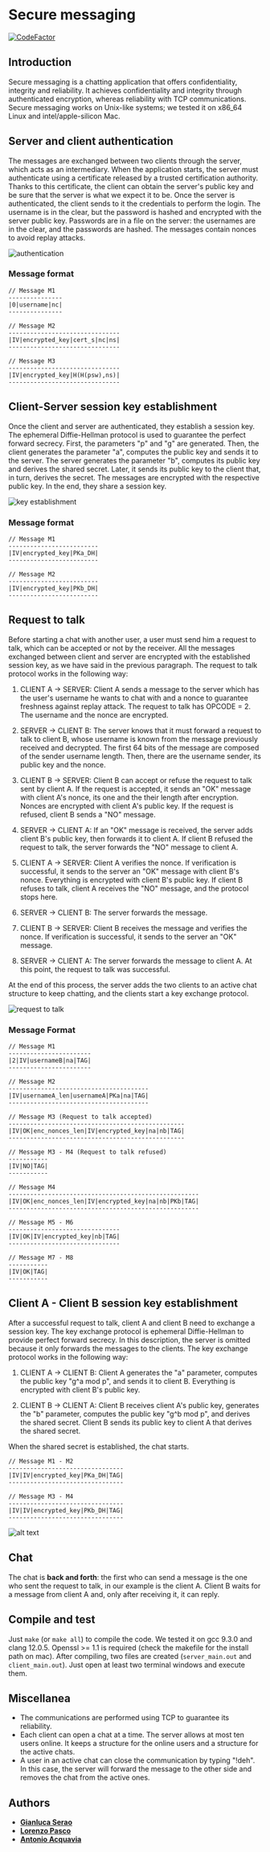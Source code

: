 # Secure messaging

[![CodeFactor](https://www.codefactor.io/repository/github/seraogianluca/secure-messaging/badge)](https://www.codefactor.io/repository/github/seraogianluca/secure-messaging)

## Introduction

Secure messaging is a chatting application that offers confidentiality, integrity and reliability. It achieves confidentiality and integrity through authenticated encryption, whereas reliability with TCP communications.
Secure messaging works on Unix-like systems; we tested it on x86_64 Linux and intel/apple-silicon Mac.

## Server and client authentication

The messages are exchanged between two clients through the server, which acts as an intermediary. When the application starts, the server must authenticate using a certificate released by a trusted certification authority. Thanks to this certificate, the client can obtain the server's public key and be sure that the server is what we expect it to be. Once the server is authenticated, the client sends to it the credentials to perform the login. The username is in the clear, but the password is hashed and encrypted with the server public key. Passwords are in a file on the server: the usernames are in the clear, and the passwords are hashed. The messages contain nonces to avoid replay attacks.

![authentication](resources/authentication.png "Authentication")

### Message format

 ```
 // Message M1
---------------
|0|username|nc|
---------------

// Message M2
-------------------------------
|IV|encrypted_key|cert_s|nc|ns|
-------------------------------

// Message M3
-------------------------------
|IV|encrypted_key|H(H(psw),ns)|
-------------------------------
```

## Client-Server session key establishment

Once the client and server are authenticated, they establish a session key. The ephemeral Diffie-Hellman protocol is used to guarantee the perfect forward secrecy. First, the parameters "p" and "g" are generated. Then, the client generates the parameter "a", computes the public key and sends it to the server. The server generates the parameter "b", computes its public key and derives the shared secret. Later, it sends its public key to the client that, in turn, derives the secret. The messages are encrypted with the respective public key. In the end, they share a session key.

![key establishment](resources/ke_cl_ser.png "Client-Server Key Establishment")

### Message format

 ```
// Message M1
-------------------------
|IV|encrypted_key|PKa_DH|
-------------------------

// Message M2
-------------------------
|IV|encrypted_key|PKb_DH|
-------------------------
```

## Request to talk

Before starting a chat with another user, a user must send him a request to talk, which can be accepted or not by the receiver. All the messages exchanged between client and server are encrypted with the established session key, as we have said in the previous paragraph. The request to talk protocol works in the following way:

1) CLIENT A -> SERVER: Client A sends a message to the server which has the user's username he wants to chat with and a nonce to guarantee freshness against replay attack. The request to talk has OPCODE = 2. The username and the nonce are encrypted.

2) SERVER -> CLIENT B: The server knows that it must forward a request to talk to client B, whose username is known from the message previously received and decrypted. The first 64 bits of the message are composed of the sender username length. Then, there are the username sender, its public key and the nonce. 

3) CLIENT B -> SERVER: Client B can accept or refuse the request to talk sent by client A.  If the request is accepted, it sends an "OK" message with client A's nonce, its one and the their length after encryption. Nonces are encrypted with client A's public key. If the request is refused, client B sends a "NO" message.

4) SERVER -> CLIENT A: If an "OK" message is received, the server adds client B's public key, then forwards it to client A. If client B refused the request to talk, the server forwards the "NO" message to client A.

5) CLIENT A -> SERVER: Client A verifies the nonce. If verification is successful, it sends to the server an "OK" message with client B's nonce. Everything is encrypted with client B's public key. If client B refuses to talk, client A receives the "NO" message, and the protocol stops here.

6) SERVER -> CLIENT B: The server forwards the message.

7) CLIENT B -> SERVER: Client B receives the message and verifies the nonce. If verification is successful, it sends to the server an "OK" message.

8) SERVER -> CLIENT A: The server forwards the message to client A. At this point, the request to talk was successful.

At the end of this process, the server adds the two clients to an active chat structure to keep chatting, and the clients start a key exchange protocol.

![request to talk](resources/req_to_talk.png)

### Message Format

 ```
 // Message M1
-----------------------
|2|IV|usernameB|na|TAG|
-----------------------

// Message M2
---------------------------------------
|IV|usernameA_len|usernameA|PKa|na|TAG|
---------------------------------------

// Message M3 (Request to talk accepted)
-------------------------------------------------
|IV|OK|enc_nonces_len|IV|encrypted_key|na|nb|TAG|
-------------------------------------------------

// Message M3 - M4 (Request to talk refused)
-----------
|IV|NO|TAG|
-----------

// Message M4
-----------------------------------------------------
|IV|OK|enc_nonces_len|IV|encrypted_key|na|nb|PKb|TAG|
-----------------------------------------------------

// Message M5 - M6
-------------------------------
|IV|OK|IV|encrypted_key|nb|TAG|
-------------------------------

// Message M7 - M8
-----------
|IV|OK|TAG|
-----------
```

## Client A - Client B session key establishment

After a successful request to talk, client A and client B need to exchange a session key. The key exchange protocol is ephemeral Diffie-Hellman to provide perfect forward secrecy. In this description, the server is omitted because it only forwards the messages to the clients. The key exchange protocol works in the following way:

1) CLIENT A -> CLIENT B: Client A generates the "a" parameter, computes the public key "g^a mod p", and sends it to client B. Everything is encrypted with client B's public key.

2) CLIENT B -> CLIENT A: Client B receives client A's public key, generates the "b" parameter, computes the public key "g^b mod p", and derives the shared secret. Client B sends its public key to client A that derives the shared secret.

When the shared secret is established, the chat starts.

 ```
// Message M1 - M2
--------------------------------
|IV|IV|encrypted_key|PKa_DH|TAG|
--------------------------------

// Message M3 - M4
--------------------------------
|IV|IV|encrypted_key|PKb_DH|TAG|
--------------------------------
```

![alt text](resources/ke_clientA-clientB.png)

## Chat

The chat is **back and forth**: the first who can send a message is the one who sent the request to talk, in our example is the client A. Client B waits for a message from client A and, only after receiving it, it can reply.

## Compile and test
Just `make` (or `make all`) to compile the code. We tested it on gcc 9.3.0 and clang 12.0.5. Openssl >= 1.1 is required (check the makefile for the install path on mac). After compiling, two files are created (`server_main.out` and `client_main.out`). Just open at least two terminal windows and execute them.

## Miscellanea

- The communications are performed using TCP to guarantee its reliability.
- Each client can open a chat at a time. The server allows at most ten users online. It keeps a structure for the online users and a structure for the active chats.
- A user in an active chat can close the communication by typing "!deh". In this case, the server will forward the message to the other side and removes the chat from the active ones.

## Authors

- **[Gianluca Serao](https://github.com/seraogianluca)**
- **[Lorenzo Pasco](https://github.com/lorepas)**
- **[Antonio Acquavia](https://github.com/thorongil05)**
